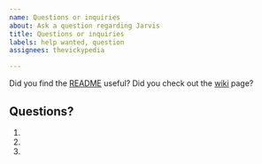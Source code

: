 ```yaml
---
name: Questions or inquiries
about: Ask a question regarding Jarvis
title: Questions or inquiries
labels: help wanted, question
assignees: thevickypedia

---
```


Did you find the [README][readme] useful?
Did you check out the [wiki][wiki] page?

## Questions?
1.
2.
3.

[readme]: https://github.com/thevickypedia/Jarvis/blob/master/README.md
[wiki]: https://github.com/thevickypedia/Jarvis/wiki
